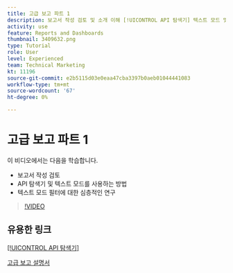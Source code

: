 ```yaml
---
title: 고급 보고 파트 1
description: 보고서 작성 검토 및 소개 이해 [!UICONTROL API 탐색기] 텍스트 모드 및 텍스트 모드 필터에 대한 심층적인 연구
activity: use
feature: Reports and Dashboards
thumbnail: 3409632.png
type: Tutorial
role: User
level: Experienced
team: Technical Marketing
kt: 11196
source-git-commit: e2b5115d03e0eaa47cba3397b0aeb01044441083
workflow-type: tm+mt
source-wordcount: '67'
ht-degree: 0%

---
```


# 고급 보고 파트 1

이 비디오에서는 다음을 학습합니다.

* 보고서 작성 검토
* API 탐색기 및 텍스트 모드를 사용하는 방법
* 텍스트 모드 필터에 대한 심층적인 연구

>[!VIDEO](https://video.tv.adobe.com/v/3409632/?quality=12)

## 유용한 링크

[[!UICONTROL API 탐색기]](https://developer.adobe.com/workfront/api-explorer/)

[고급 보고 설명서](/help/assets/advanced-reporting-manual.pdf)
